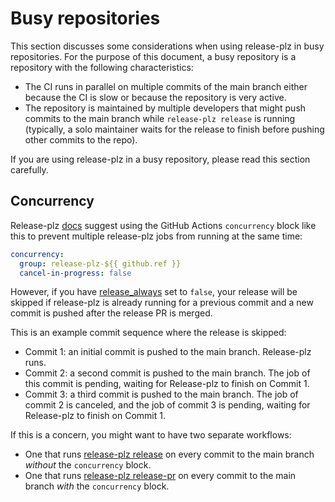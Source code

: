 # Busy repositories

This section discusses some considerations when using release-plz in busy repositories.
For the purpose of this document, a busy repository is a repository with the following
characteristics:

- The CI runs in parallel on multiple commits of the main branch
  either because the CI is slow or because the repository is very active.
- The repository is maintained by multiple developers that might
  push commits to the main branch while `release-plz release` is running (typically, a solo
  maintainer waits for the release to finish before pushing other commits to the repo).

If you are using release-plz in a busy repository, please read this section carefully.

## Concurrency

Release-plz [docs](../github/quickstart.md) suggest using the GitHub Actions
`concurrency` block like this to prevent multiple release-plz jobs from running at the same time:

```yaml
concurrency:
  group: release-plz-${{ github.ref }}
  cancel-in-progress: false
```

However, if you have [release_always](../config.md#the-release_always-field) set to `false`,
your release will be skipped
if release-plz is already running for a previous commit and a new commit is pushed after
the release PR is merged.

This is an example commit sequence where the release is skipped:

- Commit 1: an initial commit is pushed to the main branch. Release-plz runs.
- Commit 2: a second commit is pushed to the main branch. The job of this commit is pending,
  waiting for Release-plz to finish on Commit 1.
- Commit 3: a third commit is pushed to the main branch. The job of commit 2 is canceled,
  and the job of commit 3 is pending, waiting for Release-plz to finish on Commit 1.

If this is a concern, you might want to have two separate workflows:

- One that runs [release-plz release](../github/quickstart.md#example-release-only) on every
  commit to the main branch *without* the `concurrency` block.
- One that runs [release-plz release-pr](../github/quickstart.md#example-release-pr-only)
  on every commit to the main branch *with* the `concurrency` block.
